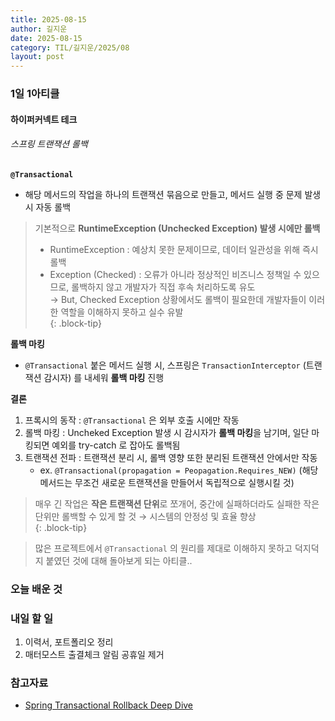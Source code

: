 ```yaml
---
title: 2025-08-15
author: 길지운
date: 2025-08-15
category: TIL/길지운/2025/08
layout: post
---
```


### 1일 1아티클
#### 하이퍼커넥트 테크
###### 스프링 트랜잭션 롤백
**``` @Transactional ```**
- 해당 메서드의 작업을 하나의 트랜잭션 묶음으로 만들고, 메서드 실행 중 문제 발생 시 자동 롤백
  
> 기본적으로 **RuntimeException (Unchecked Exception) 발생 시에만 롤백**  
> - RuntimeException : 예상치 못한 문제이므로, 데이터 일관성을 위해 즉시 롤백  
> - Exception (Checked) : 오류가 아니라 정상적인 비즈니스 정책일 수 있으므로, 롤백하지 않고 개발자가 직접 후속 처리하도록 유도  
> → But, Checked Exception 상황에서도 롤백이 필요한데 개발자들이 이러한 역할을 이해하지 못하고 실수 유발  
{: .block-tip}
  
**롤백 마킹**
- ``` @Transactional ``` 붙은 메서드 실행 시, 스프링은 ``` TransactionInterceptor ``` (트랜잭션 감시자) 를 내세워 **롤백 마킹** 진행
  
**결론**
1. 프록시의 동작 : ``` @Transactional ``` 은 외부 호출 시에만 작동
2. 롤백 마킹 : Uncheked Exception 발생 시 감시자가 **롤백 마킹**을 남기며, 일단 마킹되면 예외를 try-catch 로 잡아도 롤백됨
3. 트랜잭션 전파 : 트랜잭션 분리 시, 롤백 영향 또한 분리된 트랜잭션 안에서만 작동
   - ex. ``` @Transactional(propagation = Peopagation.Requires_NEW) ``` (해당 메서드는 무조건 새로운 트랜잭션을 만들어서 독립적으로 실행시킬 것)
  
> 매우 긴 작업은 **작은 트랜잭션 단위**로 쪼개어, 중간에 실패하더라도 실패한 작은 단위만 롤백할 수 있게 할 것 → 시스템의 안정성 및 효율 향상  
{: .block-tip}
  
> 많은 프로젝트에서 ``` @Transactional ``` 의 원리를 제대로 이해하지 못하고 덕지덕지 붙였던 것에 대해 돌아보게 되는 아티클..
  
### 오늘 배운 것
  
### 내일 할 일
1. 이력서, 포트폴리오 정리
2. 매터모스트 출결체크 알림 공휴일 제거
  
### 참고자료
- [Spring Transactional Rollback Deep Dive](https://hyperconnect.github.io/2025/02/10/spring-transactional-rollback.html)